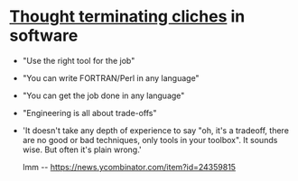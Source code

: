 # [Thought terminating cliches](https://en.wikipedia.org/wiki/Thought-terminating_clich%C3%A9) in software

* "Use the right tool for the job"
* "You can write FORTRAN/Perl in any language"
* "You can get the job done in any language"
* "Engineering is all about trade-offs"
* 'It doesn't take any depth of experience to say "oh, it's a
  tradeoff, there are no good or bad techniques, only tools in your
  toolbox". It sounds wise. But often it's plain wrong.'

    lmm -- <https://news.ycombinator.com/item?id=24359815>
